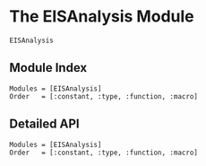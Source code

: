 # The EISAnalysis Module

```@docs
EISAnalysis
```

## Module Index

```@index
Modules = [EISAnalysis]
Order   = [:constant, :type, :function, :macro]
```
## Detailed API

```@autodocs
Modules = [EISAnalysis]
Order   = [:constant, :type, :function, :macro]